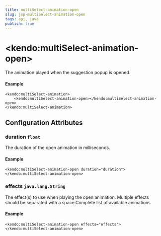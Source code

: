 ```yaml
---
title: multiSelect-animation-open
slug: jsp-multiSelect-animation-open
tags: api, java
publish: true
---
```


# \<kendo:multiSelect-animation-open\>

The animation played when the suggestion popup is opened.

#### Example
    <kendo:multiSelect-animation>
        <kendo:multiSelect-animation-open></kendo:multiSelect-animation-open>
    </kendo:multiSelect-animation>

## Configuration Attributes

### duration `float`

The duration of the open animation in milliseconds.

#### Example
    <kendo:multiSelect-animation-open duration="duration">
    </kendo:multiSelect-animation-open>

### effects `java.lang.String`

The effect(s) to use when playing the open animation. Multiple effects should be separated with a space.Complete list of available animations

#### Example
    <kendo:multiSelect-animation-open effects="effects">
    </kendo:multiSelect-animation-open>

 
